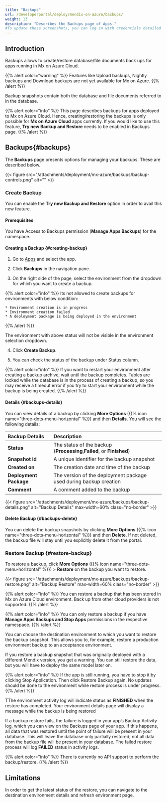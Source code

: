 ```yaml
---
title: "Backups"
url: /developerportal/deploy/mendix-on-azure/backups/
weight: 13
description: "Describes the Backups page of Apps."
#To update these screenshots, you can log in with credentials detailed in How to Update Screenshots Using Team Apps.
---
```


## Introduction

Backups allows to create/restore database/file documents back ups for apps running in Mx on Azure Cloud.

{{% alert color="warning" %}}
Features like Upload backups, Nightly backups and Download backups are not yet available for Mx on Azure.
{{% /alert %}}

Backup snapshots contain both the database and file documents referred to in the database.

{{% alert color="info" %}}
This page describes backups for apps deployed to Mx on Azure Cloud. Hence, creating/restoring the backups is only possible for **Mx on Azure Cloud** apps currently. If you would like to use this feature, **Try new Backup and Restore** needs to be enabled in Backups page.
{{% /alert %}}

## Backups{#backups}

The **Backups** page presents options for managing your backups. These are described below.

{{< figure src="/attachments/deployment/mx-azure/backups/backup-controls.png" alt="" >}}

### Create Backup

You can enable the **Try new Backup and Restore** option in order to avail this new feature.

#### Prerequisites

You have Access to Backups permission (**Manage Apps Backups**) for the namespace.

#### Creating a Backup {#creating-backup}

1. Go to [Apps](https://sprintr.home.mendix.com) and select the app.

2. Click **Backups** in the navigation pane.

3. On the right side of the page, select the environment from the dropdown for which you want to create a backup. 

{{% alert color="info" %}}
Its not allowed to create backups for environments with below condition:

	* Environment creation is in progress
	* Environment creation failed
	* A deployment package is being deployed in the environment
{{% /alert %}}

The environment with above status will not be visible in the environment selection dropdown.

4. Click **Create Backup**. 

5. You can check the status of the backup under Status column. 

{{% alert color="info" %}}
If you want to restart your environment after creating a backup archive, wait until the backup completes. Tables are locked while the database is in the process of creating a backup, so you may receive a timeout error if you try to start your environment while the backup is being created.
{{% /alert %}}


#### Details {#backups-details}

You can view details of a backup by clicking **More Options** ({{% icon name="three-dots-menu-horizontal" %}}) and then **Details**. You will see the following details:

| Backup Details                      | Description                                                                                   |
| :---------------------------------- | :-------------------------------------------------------------------------------------------- |
| **Status**                          | The status of the backup (**Processing**,**Failed**, or **Finished**) |
| **Snapshot id**                     | A unique identifier for the backup snapshot                                                   |
| **Created on**                      | The creation date and time of the backup                                                      |
| **Deployment Package**              | The version of the deployment package used during backup creation                             |
| **Comment**                         | A comment added to the backup                                                                 |

{{< figure src="/attachments/deployment/mx-azure/backups/backup-details.png" alt="Backup Details" max-width=60% class="no-border" >}}

#### Delete Backup {#backups-delete}

You can delete the backup snapshots by clicking **More Options** ({{% icon name="three-dots-menu-horizontal" %}}) and then **Delete**. If not deleted, the backup file will stay until you explicitly delete it from the portal. 


### Restore Backup {#restore-backup}

To restore a backup, click **More Options** ({{% icon name="three-dots-menu-horizontal" %}}) > **Restore** on the backup you want to restore.

{{< figure src="/attachments/deployment/mx-azure/backups/backup-restore.png" alt="Backup Restore" max-width=60% class="no-border" >}}

{{% alert color="info" %}}
You can restore a backup that has been stored in Mx on Azure Cloud environment. Back up from other cloud providers is not supported.
{{% /alert %}}

{{% alert color="info" %}}
You can only restore a backup if you have **Manage Apps Backups and Stop Apps** permissions in the respective namespace.
{{% /alert %}}

You can choose the destination environment to which you want to restore the backup snapshot. This allows you to, for example, restore a production environment backup to an acceptance environment.

If you restore a backup snapshot that was originally deployed with a different Mendix version, you get a warning. You can still restore the data, but you will have to deploy the same model later on.

{{% alert color="info" %}}
If the app is still running, you have to stop it by clicking Stop Application. Then click Restore Backup again. No updates should be done to the environment while restore process is under progress. 
{{% /alert %}}

TThe environment activity log will indicate status as **FINISHED** when the restore has completed. Your environment details page will display a message while the backup is being restored
 
If a backup restore fails, the failure is logged in your app’s Backup Activity log, which you can view on the Backups page of your app. If this happens, all data that was restored until the point of failure will be present in your database. This will leave the database only partially restored; not all data from the backup file will be present in your database. The failed restore process will log **FAILED** status in activity logs.

{{% alert color="info" %}}
There is currently no API support to perform the backup/restore.
{{% /alert %}}

## Limitations

In order to get the latest status of the restore, you can navigate to the destination environment details and refresh environment page.
